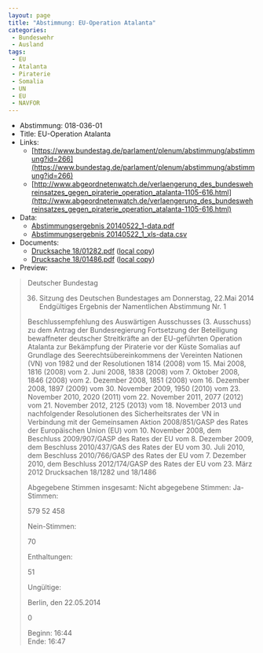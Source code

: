 ```yaml
---
layout: page
title: "Abstimmung: EU-Operation Atalanta"
categories:
 - Bundeswehr
 - Ausland
tags:
 - EU
 - Atalanta
 - Piraterie
 - Somalia
 - UN
 - EU
 - NAVFOR
---
```


* Abstimmung: 018-036-01
* Title: EU-Operation Atalanta
* Links: 
    * [https://www.bundestag.de/parlament/plenum/abstimmung/abstimmung?id=266](https://www.bundestag.de/parlament/plenum/abstimmung/abstimmung?id=266)
    * [http://www.abgeordnetenwatch.de/verlaengerung_des_bundeswehreinsatzes_gegen_piraterie_operation_atalanta-1105-616.html](http://www.abgeordnetenwatch.de/verlaengerung_des_bundeswehreinsatzes_gegen_piraterie_operation_atalanta-1105-616.html)
* Data: 
    * [Abstimmungsergebnis 20140522_1-data.pdf](/res/abstimmungsliste/20140522_1-data.pdf)
    * [Abstimmungsergebnis 20140522_1_xls-data.csv](/res/abstimmungsliste/analyses/20140522_1_xls-data.csv)
* Documents: 
    * [Drucksache 18/01282.pdf](http://dip21.bundestag.de/dip21/btd/18/012/1801282.pdf) ([local copy](/res/abstimmungsdaten/018-036-01/1801282.pdf))
    * [Drucksache 18/01486.pdf](http://dip21.bundestag.de/dip21/btd/18/014/1801486.pdf) ([local copy](/res/abstimmungsdaten/018-036-01/1801486.pdf))
* Preview: 
> Deutscher Bundestag
> 
> 36. Sitzung des Deutschen Bundestages
> am Donnerstag, 22.Mai 2014
> Endgültiges Ergebnis der Namentlichen Abstimmung Nr. 1
> 
> Beschlussempfehlung des Auswärtigen Ausschusses (3. Ausschuss) zu dem Antrag der
> Bundesregierung
> Fortsetzung der Beteiligung bewaffneter deutscher Streitkräfte an der EU-geführten
> Operation Atalanta zur Bekämpfung der Piraterie vor der Küste Somalias auf Grundlage des
> Seerechtsübereinkommens der Vereinten Nationen (VN) von 1982 und der Resolutionen
> 1814 (2008) vom 15. Mai 2008, 1816 (2008) vom 2. Juni 2008, 1838 (2008) vom 7. Oktober
> 2008, 1846 (2008) vom 2. Dezember 2008, 1851 (2008) vom 16. Dezember 2008, 1897 (2009)
> vom 30. November 2009, 1950 (2010) vom 23. November 2010, 2020 (2011) vom 22.
> November 2011, 2077 (2012) vom 21. November 2012, 2125 (2013) vom 18. November 2013
> und nachfolgender Resolutionen des Sicherheitsrates der VN in Verbindung mit der
> Gemeinsamen Aktion 2008/851/GASP des Rates der Europäischen Union (EU) vom 10.
> November 2008,
> dem Beschluss 2009/907/GASP des Rates der EU vom 8. Dezember 2009,
> dem Beschluss 2010/437/GAS des Rates der EU vom 30. Juli 2010,
> dem Beschluss 2010/766/GASP des Rates der EU vom 7. Dezember 2010,
> dem Beschluss 2012/174/GASP des Rates der EU vom 23. März 2012
> Drucksachen 18/1282 und 18/1486
> 
> Abgegebene Stimmen insgesamt:
> Nicht abgegebene Stimmen:
> Ja-Stimmen:
> 
> 579
> 52
> 458
> 
> Nein-Stimmen:
> 
> 70
> 
> Enthaltungen:
> 
> 51
> 
> Ungültige:
> 
> Berlin, den 22.05.2014
> 
> 0
> 
> Beginn: 16:44  
> Ende: 16:47
> 
> 

